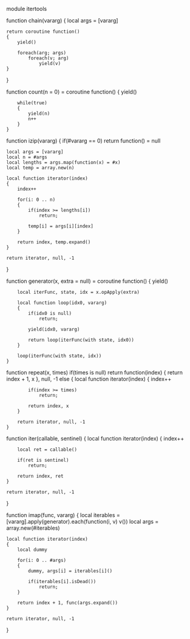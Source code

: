 module itertools

function chain(vararg)
{
	local args = [vararg]

	return coroutine function()
	{
		yield()

		foreach(arg; args)
			foreach(v; arg)
				yield(v)
	}
}

function count(n = 0) =
	coroutine function()
	{
		yield()

		while(true)
		{
			yield(n)
			n++
		}
	}

function izip(vararg)
{
	if(#vararg == 0)
		return function() = null

	local args = [vararg]
	local n = #args
	local lengths = args.map(function(x) = #x)
	local temp = array.new(n)

	local function iterator(index)
	{
		index++

		for(i: 0 .. n)
		{
			if(index >= lengths[i])
				return;

			temp[i] = args[i][index]
		}
		
		return index, temp.expand()
	}
	
	return iterator, null, -1
}

function generator(x, extra = null) =
	coroutine function()
	{
		yield()

		local iterFunc, state, idx = x.opApply(extra)

		local function loop(idx0, vararg)
		{
			if(idx0 is null)
				return;

			yield(idx0, vararg)

			return loop(iterFunc(with state, idx0))
		}

		loop(iterFunc(with state, idx))
	}

function repeat(x, times)
	if(times is null)
		return function(index) { return index + 1, x }, null, -1
	else
	{
		local function iterator(index)
		{
			index++

			if(index >= times)
				return;

			return index, x
		}

		return iterator, null, -1
	}

function iter(callable, sentinel)
{
	local function iterator(index)
	{
		index++
		
		local ret = callable()

		if(ret is sentinel)
			return;

		return index, ret
	}

	return iterator, null, -1
}

function imap(func, vararg)
{
	local iterables = [vararg].apply(generator).each(function(i, v) v())
	local args = array.new(#iterables)

	local function iterator(index)
	{
		local dummy

		for(i: 0 .. #args)
		{
			dummy, args[i] = iterables[i]()

			if(iterables[i].isDead())
				return;
		}

		return index + 1, func(args.expand())
	}

	return iterator, null, -1
}